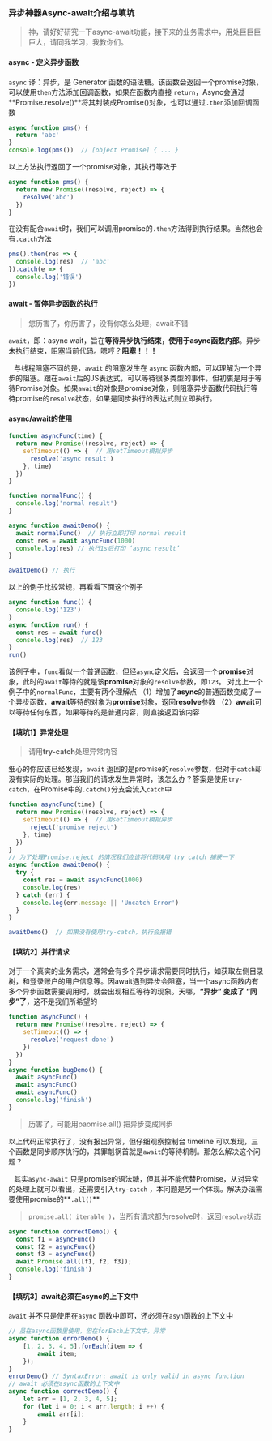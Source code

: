 ### 异步神器Async-await介绍与填坑

> 神，请好好研究一下async-await功能，接下来的业务需求中，用处巨巨巨巨大，请同我学习，我教你们。



#### async - 定义异步函数

 `async` 译：异步，是 Generator 函数的语法糖。该函数会返回一个promise对象，可以使用`then`方法添加回调函数，如果在函数内直接 `return`，Async会通过**Promise.resolve()**将其封装成Promise()对象，也可以通过`.then`添加回调函数

```javascript
async function pms() {
  return 'abc'
}
console.log(pms())  // [object Promise] { ... }
```

  以上方法执行返回了一个promise对象，其执行等效于 

```javascript
async function pms() {
  return new Promise((resolve, reject) => {
    resolve('abc')
  })
}
```

 在没有配合`await`时，我们可以调用promise的`.then`方法得到执行结果。当然也会有`.catch`方法 

```javascript
pms().then(res => {
  console.log(res)  // 'abc'
}).catch(e => {
  console.log('错误')
})
```

#### await - 暂停异步函数的执行

> 您历害了，你历害了，没有你怎么处理，await不错

`await`，即：async wait，旨在**等待异步执行结束，使用于async函数内部**。异步未执行结束，阻塞当前代码。嗯哼？**阻塞！！！**

  与线程阻塞不同的是，`await` 的阻塞发生在 `async` 函数内部，可以理解为一个异步的阻塞。跟在`await`后的JS表达式，可以等待很多类型的事件，但初衷是用于等待Promise对象。如果`await`的对象是promise对象，则阻塞异步函数代码执行等待promise的`resolve`状态，如果是同步执行的表达式则立即执行。

#### async/await的使用

```javascript
function asyncFunc(time) {
  return new Promise((resolve, reject) => {
    setTimeout(() => {  // 用setTimeout模拟异步
      resolve('async result')
    }, time)
  })
}

function normalFunc() {
  console.log('normal result')
}

async function awaitDemo() {
  await normalFunc()  // 执行立即打印 normal result
  const res = await asyncFunc(1000)
  console.log(res) // 执行1s后打印 ‘async result’
}

awaitDemo() // 执行 
```

 以上的例子比较常规，再看看下面这个例子 

```javascript
async function func() {
  console.log('123')
}
async function run() {
  const res = await func()
  console.log(res)  // 123
}
run()
```

该例子中，`func`看似一个普通函数，但经`async`定义后，会返回一个**promise**对象，此时的`await`等待的就是该**promise**对象的`resolve`参数，即`123`。
  对比上一个例子中的`normalFunc`，主要有两个理解点
 （1）增加了**async**的普通函数变成了一个异步函数，**await**等待的对象为**promise**对象，返回**resolve**参数
 （2）**await**可以等待任何东西，如果等待的是普通内容，则直接返回该内容



#### 【填坑1】异常处理

> 请用**try-catch**处理异常内容

 细心的你应该已经发现，`await` 返回的是promise的`resolve`参数，但对于`catch`却没有实际的处理。那当我们的请求发生异常时，该怎么办？答案是使用`try-catch`，在Promise中的`.catch()`分支会流入`catch`中

```javascript
function asyncFunc(time) {
  return new Promise((resolve, reject) => {
    setTimeout(() => {  // 用setTimeout模拟异步
      reject('promise reject')
    }, time)
  })
}
// 为了处理Promise.reject 的情况我们应该将代码块用 try catch 捕获一下
async function awaitDemo() {
  try {
    const res = await asyncFunc(1000)
    console.log(res)
  } catch (err) {
    console.log(err.message || 'Uncatch Error')
  }
}

awaitDemo()  // 如果没有使用try-catch，执行会报错
```



#### 【填坑2】并行请求

 对于一个真实的业务需求，通常会有多个异步请求需要同时执行，如获取左侧目录树，和登录账户的用户信息等。因await遇到异步会阻塞，当一个async函数内有多个异步函数需要调用时，就会出现相互等待的现象。天哪，**“异步” 变成了 “同步”了**，这不是我们所希望的

```javascript
function asyncFunc() {
  return new Promise((resolve, reject) => {
    setTimeout(() => {
      resolve('request done')
    })
  })
}
async function bugDemo() {
  await asyncFunc()
  await asyncFunc()
  await asyncFunc()
  console.log('finish')
}
```

> 历害了，可能用paomise.all() 把异步变成同步

以上代码正常执行了，没有报出异常，但仔细观察控制台 timeline 可以发现，三个函数是同步顺序执行的，其罪魁祸首就是`await`的等待机制。那怎么解决这个问题？

  其实`async-await` 只是promise的语法糖，但其并不能代替Promise，从对异常的处理上就可以看出，还需要引入`try-catch` ，本问题是另一个体现。解决办法需要使用promise的**`.all()`**

>  `promise.all( iterable )`，当所有请求都为resolve时，返回`resolve`状态 

```javascript
async function correctDemo() {
  const f1 = asyncFunc()
  const f2 = asyncFunc()
  const f3 = asyncFunc()
  await Promise.all([f1, f2, f3]);
  console.log('finish')
}
```

#### 【填坑3】await必须在async的上下文中

 `await` 并不只是使用在`async` 函数中即可，还必须在`asyn`函数的上下文中 

```javascript
// 虽在async函数里使用，但在forEach上下文中，异常
async function errorDemo() {
    [1, 2, 3, 4, 5].forEach(item => {
        await item;
    });
}
errorDemo() // SyntaxError: await is only valid in async function
// await 必须在async函数的上下文中
async function correctDemo() {
    let arr = [1, 2, 3, 4, 5];
    for (let i = 0; i < arr.length; i ++) {
        await arr[i];
    }
}
```

